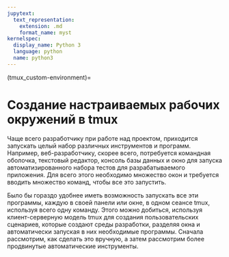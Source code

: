 ```yaml
---
jupytext:
  text_representation:
    extension: .md
    format_name: myst
kernelspec:
  display_name: Python 3
  language: python
  name: python3
---
```


(tmux_custom-environment)=
# Создание настраиваемых рабочих окружений в tmux

Чаще всего разработчику при работе над проектом, приходится запускать целый набор различных инструментов и программ.
Например, веб-разработчику, скорее всего, потребуется командная оболочка, текстовый редактор, консоль базы данных и окно
для запуска автоматизированного набора тестов для разрабатываемого приложения.
Для всего этого необходимо множество окон и требуется вводить множество команд, чтобы все это запустить.

Было бы гораздо удобнее иметь возможность запускать все эти программы, каждую в своей панели или окне, в одном сеансе
tmux, используя всего одну команду.
Этого можно добиться, используя клиент-серверную модель tmux для создания пользовательских сценариев, которые создают
среды разработки, разделяя окна и автоматически запуская в них необходимые программы.
Сначала рассмотрим, как сделать это вручную, а затем рассмотрим более продвинутые автоматические инструменты.
